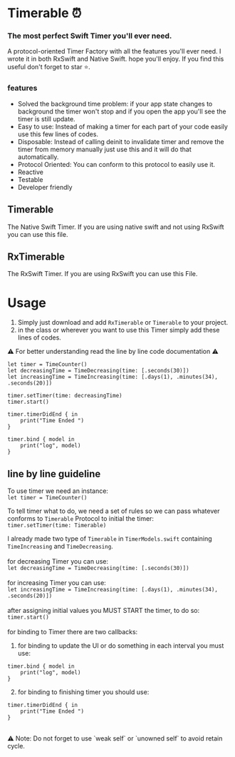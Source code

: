 # Timerable ⏰
### The most perfect Swift Timer you'll ever need.
A protocol-oriented Timer Factory with all the features you'll ever need.
I wrote it in both RxSwift and Native Swift. hope you'll enjoy.
If you find this useful don't forget to star ⭐️.

### features
- Solved the background time problem: if your app state changes to background the timer won't stop and if you open the app you'll see the timer is still update.
- Easy to use: Instead of making a timer for each part of your code easily use this few lines of codes.
- Disposable: Instead of calling deinit to invalidate timer and remove the timer from memory manually just use this and it will do that automatically.
- Protocol Oriented: You can conform to this protocol to easily use it.
- Reactive
- Testable
- Developer friendly

## Timerable
The Native Swift Timer. If you are using native swift and not using RxSwift you can use this file.

## RxTimerable
The RxSwift Timer. If you are using RxSwift you can use this File.

# Usage
1. Simply just download and add  `RxTimerable` or `Timerable` to your project.
2. in the class or wherever you want to use this Timer simply add these lines of codes.

 ⚠️ For better understanding read the line by line code documentation ⚠️
``` 
let timer = TimeCounter()
let decreasingTime = TimeDecreasing(time: [.seconds(30)])
let increasingTime = TimeIncreasing(time: [.days(1), .minutes(34), .seconds(20)])
        
timer.setTimer(time: decreasingTime)
timer.start()
        
timer.timerDidEnd { in
    print("Time Ended ")
}

timer.bind { model in
    print("log", model)
}
```

## line by line guideline
To use timer we need an instance: <br />
`let timer = TimeCounter()`

To tell timer what to do, we need a set of rules so we can pass whatever conforms to `Timerable` Protocol to initial the timer: <br />
`timer.setTimer(time: Timerable)`

I already made two type of `Timerable` in `TimerModels.swift` containing `TimeIncreasing` and `TimeDecreasing`. <br />
<br />
for decreasing Timer you can use: <br />
`let decreasingTime = TimeDecreasing(time: [.seconds(30)])` <br />
<br />
for increasing Timer you can use: <br />
`let increasingTime = TimeIncreasing(time: [.days(1), .minutes(34), .seconds(20)])` <br />
<br />
after assigning initial values you MUST START the timer, to do so: <br />
`timer.start()`
<br />
<br />
for binding to Timer there are two callbacks:
1. for binding to update the UI or do something in each interval you must use: <br />
```
timer.bind { model in
    print("log", model)
} 
```

2. for binding to finishing timer you should use: <br />
```
timer.timerDidEnd { in
    print("Time Ended ")
}
```
<br />
⚠️ Note: Do not forget to use `weak self` or `unowned self` to avoid retain cycle.
<br />

